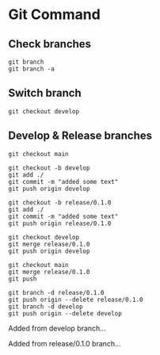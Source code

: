 # Git Command

## Check branches

```
git branch
git branch -a
```

## Switch branch

```
git checkout develop
```

## Develop & Release branches

```
git checkout main

git checkout -b develop
git add ./
git commit -m "added some text"
git push origin develop

git checkout -b release/0.1.0
git add ./
git commit -m "added some text"
git push origin release/0.1.0

git checkout develop
git merge release/0.1.0
git push origin develop

git checkout main
git merge release/0.1.0
git push

git branch -d release/0.1.0
git push origin --delete release/0.1.0
git branch -d develop
git push origin --delete develop
```

Added from develop branch...

Added from release/0.1.0 branch...
